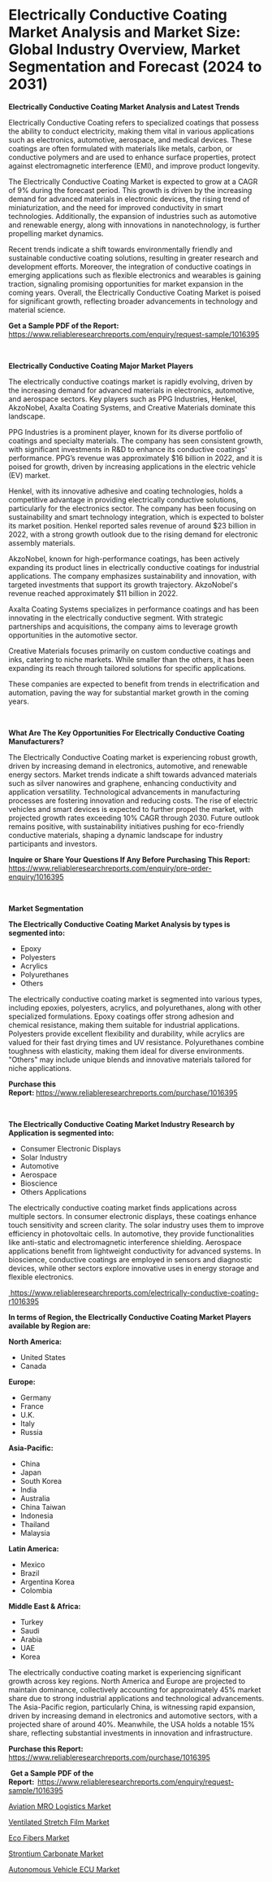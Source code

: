 <p><h1>Electrically Conductive Coating Market Analysis and Market Size: Global Industry Overview, Market Segmentation and Forecast (2024 to 2031)</h1></p><p><strong>Electrically Conductive Coating Market Analysis and Latest Trends</strong></p>
<p><p>Electrically Conductive Coating refers to specialized coatings that possess the ability to conduct electricity, making them vital in various applications such as electronics, automotive, aerospace, and medical devices. These coatings are often formulated with materials like metals, carbon, or conductive polymers and are used to enhance surface properties, protect against electromagnetic interference (EMI), and improve product longevity.</p><p>The Electrically Conductive Coating Market is expected to grow at a CAGR of 9% during the forecast period. This growth is driven by the increasing demand for advanced materials in electronic devices, the rising trend of miniaturization, and the need for improved conductivity in smart technologies. Additionally, the expansion of industries such as automotive and renewable energy, along with innovations in nanotechnology, is further propelling market dynamics. </p><p>Recent trends indicate a shift towards environmentally friendly and sustainable conductive coating solutions, resulting in greater research and development efforts. Moreover, the integration of conductive coatings in emerging applications such as flexible electronics and wearables is gaining traction, signaling promising opportunities for market expansion in the coming years. Overall, the Electrically Conductive Coating Market is poised for significant growth, reflecting broader advancements in technology and material science.</p></p>
<p><strong>Get a Sample PDF of the Report:&nbsp;</strong> <a href="https://www.reliableresearchreports.com/enquiry/request-sample/1016395?utm_campaign=3&utm_medium=2&utm_source=Github&utm_content=ia&utm_term=14112024&utm_id=electrically-conductive-coating">https://www.reliableresearchreports.com/enquiry/request-sample/1016395</a></p>
<p>&nbsp;</p>
<p><strong>Electrically Conductive Coating Major Market Players</strong></p>
<p><p>The electrically conductive coatings market is rapidly evolving, driven by the increasing demand for advanced materials in electronics, automotive, and aerospace sectors. Key players such as PPG Industries, Henkel, AkzoNobel, Axalta Coating Systems, and Creative Materials dominate this landscape.</p><p>PPG Industries is a prominent player, known for its diverse portfolio of coatings and specialty materials. The company has seen consistent growth, with significant investments in R&D to enhance its conductive coatings' performance. PPG’s revenue was approximately $16 billion in 2022, and it is poised for growth, driven by increasing applications in the electric vehicle (EV) market.</p><p>Henkel, with its innovative adhesive and coating technologies, holds a competitive advantage in providing electrically conductive solutions, particularly for the electronics sector. The company has been focusing on sustainability and smart technology integration, which is expected to bolster its market position. Henkel reported sales revenue of around $23 billion in 2022, with a strong growth outlook due to the rising demand for electronic assembly materials.</p><p>AkzoNobel, known for high-performance coatings, has been actively expanding its product lines in electrically conductive coatings for industrial applications. The company emphasizes sustainability and innovation, with targeted investments that support its growth trajectory. AkzoNobel's revenue reached approximately $11 billion in 2022.</p><p>Axalta Coating Systems specializes in performance coatings and has been innovating in the electrically conductive segment. With strategic partnerships and acquisitions, the company aims to leverage growth opportunities in the automotive sector.</p><p>Creative Materials focuses primarily on custom conductive coatings and inks, catering to niche markets. While smaller than the others, it has been expanding its reach through tailored solutions for specific applications.</p><p>These companies are expected to benefit from trends in electrification and automation, paving the way for substantial market growth in the coming years.</p></p>
<p>&nbsp;</p>
<p><strong>What Are The Key Opportunities For Electrically Conductive Coating Manufacturers?</strong></p>
<p><p>The Electrically Conductive Coating market is experiencing robust growth, driven by increasing demand in electronics, automotive, and renewable energy sectors. Market trends indicate a shift towards advanced materials such as silver nanowires and graphene, enhancing conductivity and application versatility. Technological advancements in manufacturing processes are fostering innovation and reducing costs. The rise of electric vehicles and smart devices is expected to further propel the market, with projected growth rates exceeding 10% CAGR through 2030. Future outlook remains positive, with sustainability initiatives pushing for eco-friendly conductive materials, shaping a dynamic landscape for industry participants and investors.</p></p>
<p><strong>Inquire or Share Your Questions If Any Before Purchasing This Report:</strong> <a href="https://www.reliableresearchreports.com/enquiry/pre-order-enquiry/1016395?utm_campaign=3&utm_medium=2&utm_source=Github&utm_content=ia&utm_term=14112024&utm_id=electrically-conductive-coating">https://www.reliableresearchreports.com/enquiry/pre-order-enquiry/1016395</a></p>
<p>&nbsp;</p>
<p><strong>Market Segmentation</strong></p>
<p><strong>The Electrically Conductive Coating Market Analysis by types is segmented into:</strong></p>
<p><ul><li>Epoxy</li><li>Polyesters</li><li>Acrylics</li><li>Polyurethanes</li><li>Others</li></ul></p>
<p><p>The electrically conductive coating market is segmented into various types, including epoxies, polyesters, acrylics, and polyurethanes, along with other specialized formulations. Epoxy coatings offer strong adhesion and chemical resistance, making them suitable for industrial applications. Polyesters provide excellent flexibility and durability, while acrylics are valued for their fast drying times and UV resistance. Polyurethanes combine toughness with elasticity, making them ideal for diverse environments. "Others" may include unique blends and innovative materials tailored for niche applications.</p></p>
<p><strong>Purchase this Report:&nbsp;</strong><a href="https://www.reliableresearchreports.com/purchase/1016395?utm_campaign=3&utm_medium=2&utm_source=Github&utm_content=ia&utm_term=14112024&utm_id=electrically-conductive-coating">https://www.reliableresearchreports.com/purchase/1016395</a></p>
<p>&nbsp;</p>
<p><strong>The Electrically Conductive Coating Market Industry Research by Application is segmented into:</strong></p>
<p><ul><li>Consumer Electronic Displays</li><li>Solar Industry</li><li>Automotive</li><li>Aerospace</li><li>Bioscience</li><li>Others Applications</li></ul></p>
<p><p>The electrically conductive coating market finds applications across multiple sectors. In consumer electronic displays, these coatings enhance touch sensitivity and screen clarity. The solar industry uses them to improve efficiency in photovoltaic cells. In automotive, they provide functionalities like anti-static and electromagnetic interference shielding. Aerospace applications benefit from lightweight conductivity for advanced systems. In bioscience, conductive coatings are employed in sensors and diagnostic devices, while other sectors explore innovative uses in energy storage and flexible electronics.</p></p>
<p><a href="https://www.reliableresearchreports.com/electrically-conductive-coating-r1016395?utm_campaign=3&utm_medium=2&utm_source=Github&utm_content=ia&utm_term=14112024&utm_id=electrically-conductive-coating">&nbsp;https://www.reliableresearchreports.com/electrically-conductive-coating-r1016395</a></p>
<p><strong>In terms of Region, the Electrically Conductive Coating Market Players available by Region are:</strong></p>
<p>
    <p> <strong> North America: </strong>
        <ul>
            <li>United States</li>
            <li>Canada</li>
        </ul>
        </p> 
    <p> <strong> Europe: </strong>
        <ul>
            <li>Germany</li>
            <li>France</li>
            <li>U.K.</li>
            <li>Italy</li>
            <li>Russia</li>
        </ul>
        </p> 
    <p> <strong> Asia-Pacific: </strong>
        <ul>
            <li>China</li>
            <li>Japan</li>
            <li>South Korea</li>
            <li>India</li>
            <li>Australia</li>
            <li>China Taiwan</li>
            <li>Indonesia</li>
            <li>Thailand</li>
            <li>Malaysia</li>
        </ul>
        </p> 
    <p> <strong> Latin America: </strong>
        <ul>
            <li>Mexico</li>
            <li>Brazil</li>
            <li>Argentina Korea</li>
            <li>Colombia</li>
        </ul>
        </p> 
    <p> <strong> Middle East & Africa: </strong>
        <ul>
            <li>Turkey</li>
            <li>Saudi</li>
            <li>Arabia</li>
            <li>UAE</li>
            <li>Korea</li>
        </ul>
    </p>
    </p>
<p><p>The electrically conductive coating market is experiencing significant growth across key regions. North America and Europe are projected to maintain dominance, collectively accounting for approximately 45% market share due to strong industrial applications and technological advancements. The Asia-Pacific region, particularly China, is witnessing rapid expansion, driven by increasing demand in electronics and automotive sectors, with a projected share of around 40%. Meanwhile, the USA holds a notable 15% share, reflecting substantial investments in innovation and infrastructure.</p></p>
<p><strong>Purchase this Report: </strong><a href="https://www.reliableresearchreports.com/purchase/1016395?utm_campaign=3&utm_medium=2&utm_source=Github&utm_content=ia&utm_term=14112024&utm_id=electrically-conductive-coating">https://www.reliableresearchreports.com/purchase/1016395</a></p>
<p>&nbsp;<strong>Get a Sample PDF of the Report:&nbsp;&nbsp;</strong><a href="https://www.reliableresearchreports.com/enquiry/request-sample/1016395?utm_campaign=3&utm_medium=2&utm_source=Github&utm_content=ia&utm_term=14112024&utm_id=electrically-conductive-coating">https://www.reliableresearchreports.com/enquiry/request-sample/1016395</a></p>
<p><strong></strong></p>
<p><p><a href="https://issuu.com/reportprime-2/docs/aviation-mro-logistics-market-size-_6a41245c225e18?utm_campaign=3&utm_medium=2&utm_source=Github&utm_content=ia&utm_term=14112024&utm_id=electrically-conductive-coating">Aviation MRO Logistics Market</a></p><p><a href="https://github.com/julyju69/Market-Research-Report-List-5/blob/main/ventilated-stretch-film-market.md?utm_campaign=3&utm_medium=2&utm_source=Github&utm_content=ia&utm_term=14112024&utm_id=electrically-conductive-coating">Ventilated Stretch Film Market</a></p><p><a href="https://github.com/nathandecarvalho/Market-Research-Report-List-5/blob/main/eco-fibers-market.md?utm_campaign=3&utm_medium=2&utm_source=Github&utm_content=ia&utm_term=14112024&utm_id=electrically-conductive-coating">Eco Fibers Market</a></p><p><a href="https://www.linkedin.com/pulse/insights-strontium-carbonate-market-players-size-geographical-bs2nc?utm_campaign=3&utm_medium=2&utm_source=Github&utm_content=ia&utm_term=14112024&utm_id=electrically-conductive-coating">Strontium Carbonate Market</a></p><p><a href="https://issuu.com/reportprime-2/docs/autonomous-vehicle-ecu-market-size-_cf6b1424093e29?utm_campaign=3&utm_medium=2&utm_source=Github&utm_content=ia&utm_term=14112024&utm_id=electrically-conductive-coating">Autonomous Vehicle ECU Market</a></p></p>